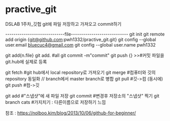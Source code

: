 # practive_git
DSLAB 1주차_깃헙
git에 파일 저장하고 가져오고 commit하기

-----------------------------file----------------------------
git init
git remote add origin {git@github.com:pwh1332/practive_git.git}
git config --global user.email bluecuc4@gmail.com
git config --global user.name pwh1332

git add{n.file}
git add. #all
git commit -m"commit"
git push {} >>#커밋 파일을 git.hub에 실제로 등록

git fetch #git hub에서 local repository로 가져오기
git merge #컴퓨터와 깃의 repository 동일화 // branch에서 master branch로 병합
git pull #깃->컴 (동시에)
git push #컴->깃

git add #"스냅샷"에 새 파일 저장
git commit #변경후 저장소의 "스냅샷" 찍기 
git branch cats #가지치기 : 다른이름으로 저장하기 느낌

참조 : https://nolboo.kim/blog/2013/10/06/github-for-beginner/
